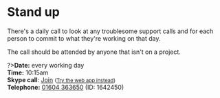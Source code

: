 # Stand up

There's a daily call to look at any troublesome support calls and for each person to commit to what they're working on that day.

The call should be attended by anyone that isn't on a project.

?>**Date:** every working day<br/>
**Time:** 10:15am<br/>
**Skype call**: [Join](https://meet.northamptonshire.gov.uk/dblundell/Q9G05MJN)
<small>([Try the web app instead](https://meet.northamptonshire.gov.uk/dblundell/Q9G05MJN?sl=1))</small>
<br/>
**Telephone:** [01604 363650](tel:01604363650) (ID: 1642450)
